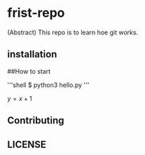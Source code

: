 # frist-repo


(Abstract) This repo is to learn hoe git works.

## installation

##How to start

'''shell
$ python3 hello.py
'''


 $y=x+1$

## Contributing

## LICENSE
